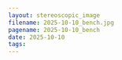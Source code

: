 ```yaml
---
layout: stereoscopic_image
filename: 2025-10-10_bench.jpg
pagename: 2025-10-10_bench
date: 2025-10-10
tags:
---
```

